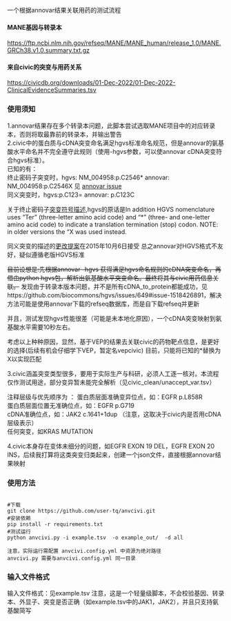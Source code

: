 一个根据annovar结果关联用药的测试流程

#### MANE基因与转录本
https://ftp.ncbi.nlm.nih.gov/refseq/MANE/MANE_human/release_1.0/MANE.GRCh38.v1.0.summary.txt.gz

#### 来自civic的突变与用药关系
https://civicdb.org/downloads/01-Dec-2022/01-Dec-2022-ClinicalEvidenceSummaries.tsv

### 使用须知
1.annovar结果存在多个转录本问题，此脚本尝试选取MANE项目中的对应转录本，否则将取最靠前的转录本，并输出警告  
2.civic中的蛋白质与cDNA突变命名满足hgvs标准命名规范，但是annovar的氨基酸水平命名并不完全遵守此规则（使用-hgvs参数，可以使annovar cDNA突变符合hgvs标准）。  
已知的有：  
    终止密码子突变时，hgvs: NM_004958:p.C2546*  annovar: NM_004958:p.C2546X  见 [annovar issue](https://github.com/WGLab/doc-ANNOVAR/issues/145)  
    同义突变时，hgvs:p.C123=   annovar: p.C123C
    
关于终止密码子[突变符号描述](http://varnomen.hgvs.org/bg-material/standards/),hgvs的原话是In addition HGVS nomenclature uses “Ter” (three-letter amino acid code) and “*” (three- and one-letter amino acid code) to indicate a translation termination (stop) codon. NOTE: in older versions the “X was used instead.

同义突变的描述的[更改提案](http://www.hgvs.org/mutnomen/accepted001.html)在2015年10月6日接受
总之annovar对HGVS格式不友好，疑似遵循老版HGVS标准

~~目前设想是:先根据annovar -hgvs 获得满足hgvs命名规则的cDNA突变命名，再借由python hgvs包，解析出氨基酸水平突变命名。最终将其与civic用药信息关联。~~
发现由于转录本版本问题，并不是所有cDNA_to_protein都能成功，见https://github.com/biocommons/hgvs/issues/649#issue-1518426891，解决方法可能是使用annovar下载的refseq数据库，而是自下载refseq并更新

并且，测试发现hgvs性能很差（可能是未本地化原因），一个cDNA突变映射到氨基酸水平需要10秒左右。

考虑以上种种原因，显然，基于VEP的结果去关联civic的药物靶点信息，是更好的选择(后续有机会仔细学下VEP，暂定名vepcivic)
目前，只能将已知的*替换为X以实现匹配

3.civic涵盖突变类型很多，要用于实际生产与科研，必须人工逐一核对。本流程仅作测试用途，部分变异暂未能完全解析（见civic_clean/unaccept_var.tsv）

注释层级与优先顺序为 ：
    蛋白质层面准确变异位点，如：EGFR p.L858R  
    蛋白质层面位置无准确位点，如：EGFR p.G719  
    cDNA准确位点，如：JAK2 c.1641+1dup （注意，这取决于civic内是否用cDNA层级表示）  
    任何突变，如KRAS MUTATION

4.civic本身存在变体未细分的问题，如EGFR EXON 19 DEL，EGFR EXON 20 INS，后续我打算将这类突变归类起来，创建一个json文件，直接根据annovar结果映射

### 使用方法
```

#下载
git clone https://github.com/user-tq/anvcivi.git
#安装依赖
pip install -r requirements.txt
#测试运行
python anvcivi.py -i example.tsv  -o example_out/  -d all

注意，实际运行需配置 anvcivi.config.yml 中资源为绝对路径
anvcivi.py 需要与anvcivi.config.yml 同一目录
```
### 输入文件格式 
输入文件格式：见example.tsv
注意，这是一个轻量级脚本，不会校验基因、转录本、外显子、突变是否正确（如example.tsv中的JAK1，JAK2），并且只支持氨基酸简写
